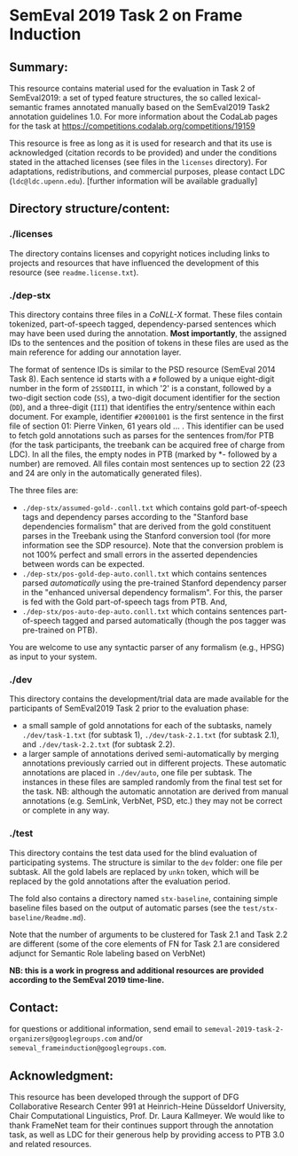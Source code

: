 # SemEval 2019 Task 2 on Frame Induction 


## Summary:

This resource contains material used for the evaluation in Task 2 of SemEval2019: a set of typed feature structures, the so called lexical-semantic frames annotated manually based on the SemEval2019 Task2 annotation guidelines 1.0. For more information about the CodaLab pages for the task at https://competitions.codalab.org/competitions/19159
 
This resource is free as long as it is used for research and that its use is acknowledged (citation records to be provided) and under the conditions stated in the attached licenses (see files in the `licenses` directory). For adaptations, redistributions, and commercial purposes, please contact LDC (`ldc@ldc.upenn.edu`). [further information will be available gradually]  

## Directory structure/content:

### ./licenses

The directory contains licenses and copyright notices including links to projects and resources that have influenced the development of this resource (see `readme.license.txt`).

### ./dep-stx

This directory contains three files in a *CoNLL-X* format. These files contain tokenized, part-of-speech tagged, dependency-parsed sentences which may have been used during the annotation. **Most importantly**, the assigned IDs to the sentences and the position of tokens in these files are used as the main reference for adding our annotation layer.
 
The format of sentence IDs is similar to the PSD resource (SemEval 2014 Task 8). Each sentence id starts with a `#` followed by a unique eight-digit number in the form of `2SSDDIII`, in which '2' is a constant, followed by a two-digit section code (`SS`), a two-digit document identifier for the section (`DD`), and a three-digit (`III`) that identifies the entry/sentence within each document. For example, identifier `#20001001` is the first sentence in the first file of section 01: Pierre Vinken, 61 years old ... . This identifier can be used to fetch gold annotations such as parses for the sentences from/for PTB (for the task participants, the treebank can be acquired free of charge from LDC). In all the files, the empty nodes in PTB (marked by *- followed by a number) are removed. All files contain most sentences up to section 22 (23 and 24 are only in the automatically generated files).

The three files are:  
* `./dep-stx/assumed-gold-.conll.txt` which contains gold part-of-speech tags and dependency parses according to the "Stanford base dependencies formalism" that are derived from the gold constituent parses in the Treebank using the Stanford conversion tool (for more information see the SDP resource). Note that the conversion problem is not 100% perfect and small errors in the asserted dependencies between words can be expected.
* `./dep-stx/pos-gold-dep-auto.conll.txt` which contains sentences parsed *automatically* using the pre-trained Stanford dependency parser in the "enhanced universal dependency formalism". For this, the parser is fed with the Gold part-of-speech tags from PTB. And,
* `./dep-stx/pos-auto-dep-auto.conll.txt` which contains sentences part-of-speech tagged and parsed automatically (though the pos tagger was pre-trained on PTB).

You are welcome to use any syntactic parser of any formalism (e.g., HPSG) as input to your system.

### ./dev
This directory contains the development/trial data are made available for the participants of SemEval2019 Task 2 prior to the evaluation phase:
* a small sample of gold annotations for each of the subtasks, namely `./dev/task-1.txt` (for subtask 1), `./dev/task-2.1.txt` (for subtask 2.1), and `./dev/task-2.2.txt` (for subtask 2.2). 
* a larger sample of annotations derived semi-automatically by merging annotations previously carried out in different projects. These automatic annotations are placed in `./dev/auto`, one file per subtask. The instances in these files are sampled randomly from the final test set for the task. NB: although the automatic annotation are derived from manual annotations (e.g. SemLink, VerbNet, PSD, etc.) they may not be correct or complete in any way. 

### ./test 	
This directory contains the test data used for the blind evaluation of participating systems. The structure is similar to the `dev` folder: one file per subtask. All the gold labels are replaced by `unkn` token, which will be replaced by the gold annotations after the evaluation period. 

The fold also contains a directory named `stx-baseline`, containing simple baseline files based on the output of automatic parses (see the `test/stx-baseline/Readme.md`).

Note that the number of arguments to be clustered for Task 2.1 and Task 2.2 are different (some of the core elements of FN for Task 2.1 are considered adjunct for Semantic Role labeling based on VerbNet)

**NB: this is a work in progress and additional resources are provided according to the SemEval 2019 time-line.**
	
## Contact: 
for questions or additional information, send email to `semeval-2019-task-2-organizers@googlegroups.com` and/or `semeval_frameinduction@googlegroups.com`.


## Acknowledgment: 
This resource has been developed through the support of DFG Collaborative Research Center 991 at Heinrich-Heine Düsseldorf University, Chair Computational Linguistics, Prof. Dr. Laura Kallmeyer. We would like to thank FrameNet team for their continues support through the annotation task, as well as LDC for their generous help by providing access to PTB 3.0 and related resources.

